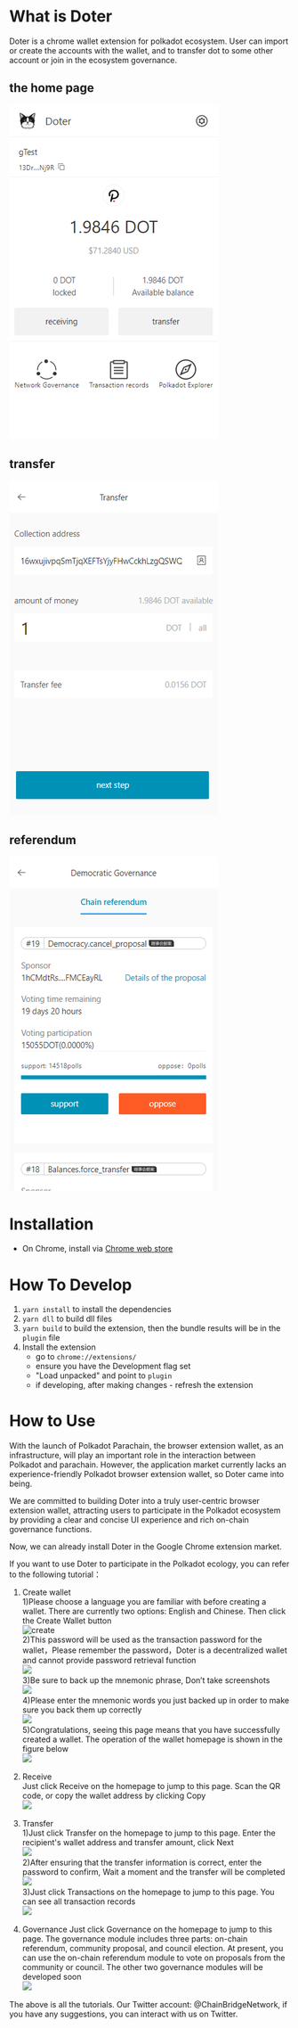 # What is Doter
Doter is a chrome wallet extension for polkadot ecosystem. User can import or create the accounts with the wallet, and to transfer dot to some other account or join in the ecosystem governance.  
## the home page
![home page](docs/home.png)

## transfer
![transfer](docs/transfer.png)

## referendum
![referendum](docs/referendum.png)

# Installation

- On Chrome, install via [Chrome web store](https://chrome.google.com/webstore/detail/doter/abamjefkidngfegdjbmffdmbgjgpaobf)

# How To Develop
1. `yarn install` to install the dependencies  
2. `yarn dll` to build dll files
3. `yarn build` to build the extension, then the bundle results will be in the `plugin` file 
4. Install the extension
    - go to `chrome://extensions/`
    - ensure you have the Development flag set
    - "Load unpacked" and point to `plugin`
    - if developing, after making changes - refresh the extension

# How to Use
With the launch of Polkadot Parachain, the browser extension wallet, as an infrastructure, will play an important role in the interaction between Polkadot and parachain. However, the application market currently lacks an experience-friendly Polkadot browser extension wallet, so Doter came into being.  

We are committed to building Doter into a truly user-centric browser extension wallet, attracting users to participate in the Polkadot ecosystem by providing a clear and concise UI experience and rich on-chain governance functions.  

Now, we can already install Doter in the Google Chrome extension market.    

If you want to use Doter to participate in the Polkadot ecology, you can refer to the following tutorial：  
1. Create wallet  
1)Please choose a language you are familiar with before creating a wallet. There are currently two options: English and Chinese. Then click the Create Wallet button  
![create](https://uploader.shimo.im/f/OysV39ix35Q5Gx3g.png)  
2)This password will be used as the transaction password for the wallet，Please remember the password，Doter is a decentralized wallet and cannot provide password retrieval function  
![](https://uploader.shimo.im/f/nZLpEdrQbip3qKXs.png)  
3)Be sure to back up the mnemonic phrase, Don’t take screenshots  
![](https://uploader.shimo.im/f/gKewU2bnm4Hx1v2G.png)  
4)Please enter the mnemonic words you just backed up in order to make sure you back them up correctly  
![](https://uploader.shimo.im/f/Yy3uJ2zYPQ8fPc1P.png)  
5)Congratulations, seeing this page means that you have successfully created a wallet. The operation of the wallet homepage is shown in the figure below  
![](https://uploader.shimo.im/f/ZrgVS0zC27QSH0k9.png)  

2. Receive  
Just click Receive on the homepage to jump to this page. Scan the QR code, or copy the wallet address by clicking Copy  
![](https://uploader.shimo.im/f/n5haC5k3Ho5kNcTp.png)  

3. Transfer  
1)Just click Transfer on the homepage to jump to this page. Enter the recipient's wallet address and transfer amount, click Next  
![](https://uploader.shimo.im/f/yxxGK43QeCxu8n1y.png)  
2)After ensuring that the transfer information is correct, enter the password to confirm, Wait a moment and the transfer will be completed  
![](https://uploader.shimo.im/f/XKmKI6Mmv6GXDz1c.png)  
3)Just click Transactions on the homepage to jump to this page. You can see all transaction records  
![](https://uploader.shimo.im/f/u4tB2nZVjG0a64vF.png)  

4. Governance
Just click Governance on the homepage to jump to this page. The governance module includes three parts: on-chain referendum, community proposal, and council election. At present, you can use the on-chain referendum module to vote on proposals from the community or council. The other two governance modules will be developed soon  
![](https://uploader.shimo.im/f/cDXLpDuyyfZ64CXq.png)  

The above is all the tutorials.
Our Twitter account: @ChainBridgeNetwork, if you have any suggestions, you can interact with us on Twitter.